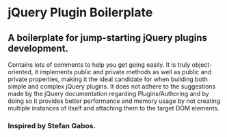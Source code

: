 # jQuery Plugin Boilerplate

## A boilerplate for jump-starting jQuery plugins development.
Contains lots of comments to help you get going easily. It is truly object-oriented, it implements public and private methods as well as public and private properties, making it the ideal candidate for when building both simple and complex jQuery plugins.
It does not adhere to the suggestions made by the jQuery documentation regarding Plugins/Authoring and by doing so it provides better performance and memory usage by not creating multiple instances of itself and attaching them to the target DOM elements.

### Inspired by Stefan Gabos.